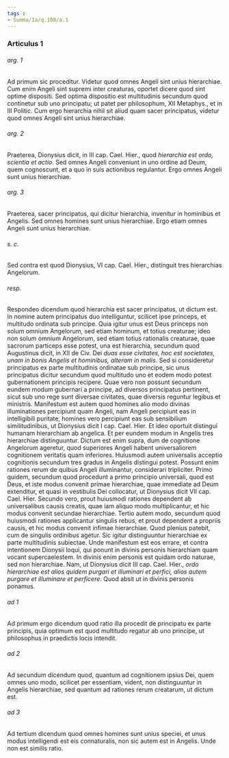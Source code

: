 ```yaml
---
tags : 
- Summa/Ia/q.108/a.1
---
```


### Articulus 1

###### arg. 1
Ad primum sic proceditur. Videtur quod omnes Angeli sint unius hierarchiae. Cum enim Angeli sint supremi inter creaturas, oportet dicere quod sint optime dispositi. Sed optima dispositio est multitudinis secundum quod continetur sub uno principatu; ut patet per philosophum, XII Metaphys., et in III Politic. Cum ergo hierarchia nihil sit aliud quam sacer principatus, videtur quod omnes Angeli sint unius hierarchiae.

###### arg. 2
Praeterea, Dionysius dicit, in III cap. Cael. Hier., quod *hierarchia est ordo, scientia et actio*. Sed omnes Angeli conveniunt in uno ordine ad Deum, quem cognoscunt, et a quo in suis actionibus regulantur. Ergo omnes Angeli sunt unius hierarchiae.

###### arg. 3
Praeterea, sacer principatus, qui dicitur hierarchia, invenitur in hominibus et Angelis. Sed omnes homines sunt unius hierarchiae. Ergo etiam omnes Angeli sunt unius hierarchiae.

###### s. c.
Sed contra est quod Dionysius, VI cap. Cael. Hier., distinguit tres hierarchias Angelorum.

###### resp.
Respondeo dicendum quod hierarchia est sacer principatus, ut dictum est. In nomine autem principatus duo intelliguntur, scilicet ipse princeps, et multitudo ordinata sub principe. Quia igitur unus est Deus princeps non solum omnium Angelorum, sed etiam hominum, et totius creaturae; ideo non solum omnium Angelorum, sed etiam totius rationalis creaturae, quae sacrorum particeps esse potest, una est hierarchia, secundum quod Augustinus dicit, in XII de Civ. Dei *duas esse civitates, hoc est societates, unam in bonis Angelis et hominibus, alteram in malis*. Sed si consideretur principatus ex parte multitudinis ordinatae sub principe, sic unus principatus dicitur secundum quod multitudo uno et eodem modo potest gubernationem principis recipere. Quae vero non possunt secundum eundem modum gubernari a principe, ad diversos principatus pertinent, sicut sub uno rege sunt diversae civitates, quae diversis reguntur legibus et ministris. Manifestum est autem quod homines alio modo divinas illuminationes percipiunt quam Angeli, nam Angeli percipiunt eas in intelligibili puritate, homines vero percipiunt eas sub sensibilium similitudinibus, ut Dionysius dicit I cap. Cael. Hier. Et ideo oportuit distingui humanam hierarchiam ab angelica. Et per eundem modum in Angelis tres hierarchiae distinguuntur. Dictum est enim supra, dum de cognitione Angelorum ageretur, quod superiores Angeli habent universaliorem cognitionem veritatis quam inferiores. Huiusmodi autem universalis acceptio cognitionis secundum tres gradus in Angelis distingui potest. Possunt enim rationes rerum de quibus Angeli illuminantur, considerari tripliciter. Primo quidem, secundum quod procedunt a primo principio universali, quod est Deus, et iste modus convenit primae hierarchiae, quae immediate ad Deum extenditur, et quasi in vestibulis Dei collocatur, ut Dionysius dicit VII cap. Cael. Hier. Secundo vero, prout huiusmodi rationes dependent ab universalibus causis creatis, quae iam aliquo modo multiplicantur, et hic modus convenit secundae hierarchiae. Tertio autem modo, secundum quod huiusmodi rationes applicantur singulis rebus, et prout dependent a propriis causis, et hic modus convenit infimae hierarchiae. Quod plenius patebit, cum de singulis ordinibus agetur. Sic igitur distinguuntur hierarchiae ex parte multitudinis subiectae. Unde manifestum est eos errare, et contra intentionem Dionysii loqui, qui ponunt in divinis personis hierarchiam quam vocant supercaelestem. In divinis enim personis est quidam ordo naturae, sed non hierarchiae. Nam, ut Dionysius dicit III cap. Cael. Hier., *ordo hierarchiae est alios quidem purgari et illuminari et perfici, alios autem purgare et illuminare et perficere*. Quod absit ut in divinis personis ponamus.

###### ad 1
Ad primum ergo dicendum quod ratio illa procedit de principatu ex parte principis, quia optimum est quod multitudo regatur ab uno principe, ut philosophus in praedictis locis intendit.

###### ad 2
Ad secundum dicendum quod, quantum ad cognitionem ipsius Dei, quem omnes uno modo, scilicet per essentiam, vident, non distinguuntur in Angelis hierarchiae, sed quantum ad rationes rerum creatarum, ut dictum est.

###### ad 3
Ad tertium dicendum quod omnes homines sunt unius speciei, et unus modus intelligendi est eis connaturalis, non sic autem est in Angelis. Unde non est similis ratio.

